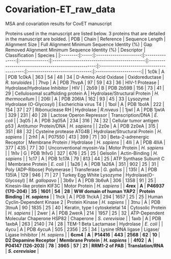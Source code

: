 # Covariation-ET_raw_data
 MSA and covariation results for CovET manuscript

 Proteins used in the manuscript are listed below. 3 proteins that are detailed in the manuscript are bolded.
|    PDB   | Chain |        Reference       | Sequence Length | Alignment Size | Full Alignment  Minimum Sequence Identity (%) | Gap Removed Alignment  Minimum Sequence Identity (%) |                 Descriptor                |          Classification         |         Species        |
|:--------:|:-----:|:----------------------:|:---------------:|:--------------:|:---------------------------------------------:|:----------------------------------------------------:|:-----------------------------------------:|:-------------------------------:|:----------------------:|
|   1c0k   |   A   |       PDB   1c0kA      |       363       |       54       |                       48                      |                          34                          |           D-Amino   Acid Oxidase          |          Oxidoreductase         |    _R.   toruloides_   |
|   7hvp   |   A   |       PDB   7hvpA      |        97       |       59       |                       43                      |                          36                          |              HIV-1   Protease             | Hydrolase/Hydrolase   Inhibitor |           HIV          |
|   2b59   |   B   |       PDB   2b59B      |       156       |       73       |                       41                      |                          29                          |    Cellulosomal   scaffolding protein A   |  Hydrolase/Structural   Protein |   _H.   thermocellum_  |
|   206l   |   A   |       PDB   206lA      |       162       |       93       |                       45                      |                          33                          |                  Lysozyme                 |     Hydrolase   (O-Glycosyl)    | Escherichia   virus T4 |
|   1bol   |   A   |       PDB   1bolA      |       222       |       154      |                       37                      |                          27                          |             Ribonuclease   RH             |            Hydrolase            |       _R.niveus_       |
|   1jwl   |   A   |       PDB   1jwlA      |       329       |       231      |                       40                      |                          28                          |         Lactose   Operon Repressor        |        Transcription/DNA        |       _E.   coli_      |
|   3q05   |   A   |       PDB   3q05A      |       234       |       316      |                       74                      |                          32                          |        Cellular   tumor antigen p53       |     Antitumor   Protein/DNA     |     _H.   sapiens_     |
|   2z0e   |   A   |       PDB   2z0eA      |       315       |       351      |                       88                      |                          32                          |         Cysteine   protease ATG4B         |  Hydrolase/Structural   Protein |     _H.   sapiens_     |
|   2rh1   |   A   |         P07550         |       413       |       399      |                       71                      |                          30                          |        Beta-2-adrenergic   Receptor       |  Membrane   Protein / Hydrolase |     _H.   sapiens_     |
|   4lli   |   A   |       PDB   4lliA      |       377       |       435      |                       77                      |                          30                          |         Unconventional   myosin-Va        |         Motor   Protein         |     _H.   sapiens_     |
|   1h1v   |   G   |       PDB   1h1vG      |       327       |       676      |                       25                      |                          25                          |                  Gelsolin                 |          Actin-Binding          |     _H.   sapiens_     |
|   1c17   |   A   |       PDB   1c17A      |        79       |       813      |                       44                      |                          25                          |          ATP   Synthase Subunit C         |        Membrane   Protein       |       _E.   coli_      |
|   1a26   |   A   |       PDB   1a26A      |       351       |       902      |                       25                      |                          31                          |       Poly   (ADP-Ribose) Polymerase      |           Transferase           |      _G.   gallus_     |
|   135l   |   A   |       PDB   135lA      |       129       |       946      |                       71                      |                          27                          |        Turkey   Egg White Lysozyme        |      Hydrolase(O-Glycosyl)      |    _M.   gallopavo_    |
|   3b6v   |   A   |       PDB   3b6vA      |       306       |      1358      |                       91                      |                          25                          |        Kinesin-like   protein KIF3C       |         Motor   Protein         |     _H.   sapiens_     |
| **4rex** | **A** | **P46937   (170-204)** |      **35**     |    **1601**    |                     **54**                    |                        **28**                        |       **WW   domain of human YAP2**       |      **Protein   Binding**      |   **_H.   sapiens_**   |
|   1hck   |   A   |       PDB   1hckA      |       294       |      1657      |                       25                      |                          25                          |     Human   Cyclin-Dependent Kinase 2     |         Protein   Kinase        |     _H.   sapiens_     |
|   3tnu   |   A   |       PDB   3tnuA      |        90       |      1835      |                       25                      |                          40                          |     Keratin,   type I cytoskeletal 14     |       Cytosolic   Protein       |     _H.   sapiens_     |
|   2wer   |   A   |       PDB   2werA      |       214       |      1957      |                       25                      |                          32                          | ATP-Dependent   Molecular Chaperone HSP82 |            Chaperone            |    _S.   cerevisiae_   |
|   1axb   |   A   |       PDB   1axbA      |       263       |      2140      |                       74                      |                          28                          |           TEM-1   Beta Lactamase          |            Hydrolase            |       _E.   coli_      |
|   4ycu   |   A   |       PDB   4ycuA      |       505       |      2356      |                       25                      |                          34                          |            Lysine   tRNA ligase           |    Ligase/   Ligase Inhibitor   |     _H.   sapiens_     |
| **6cm4** | **A** |       **P14416**       |     **443**     |    **2568**    |                     **62**                    |                        **10**                        |         **D2   Dopamine Receptor**        |      **Membrane   Protein**     |   **_H.   sapiens_**   |
| **4f02** | **A** | **P04147   (126-203)** |      **78**     |    **3965**    |                     **57**                    |                        **21**                        |            **RRM1-2   of PAB**            |       **Translation/RNA**       |  **_S.   cerevisiae_** |
